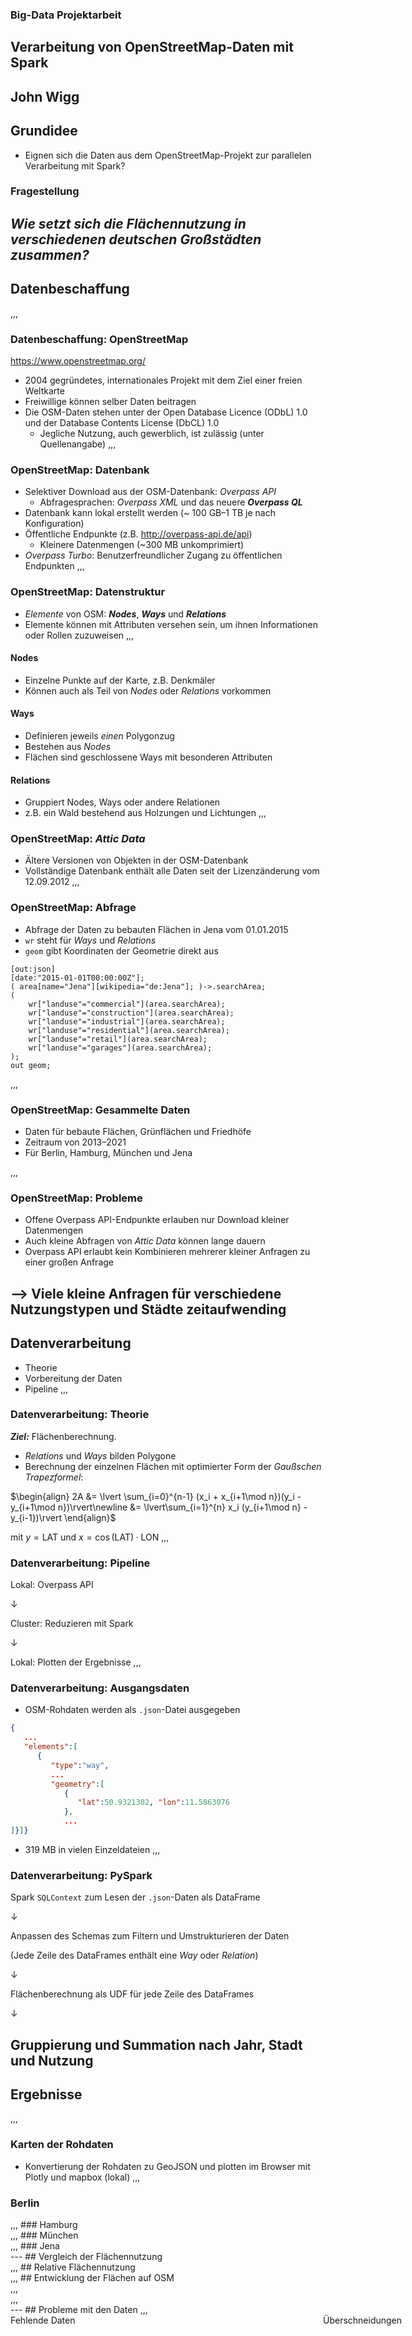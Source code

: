 ### Big-Data Projektarbeit
## Verarbeitung von OpenStreetMap-Daten mit Spark <!-- .element: style="color: #fff !important" --> 
John Wigg <!-- .element: class="light" -->
---
## Grundidee
* Eignen sich die Daten aus dem OpenStreetMap-Projekt zur parallelen Verarbeitung mit Spark?

### Fragestellung

*Wie setzt sich die Flächennutzung in verschiedenen deutschen Großstädten zusammen?*
---
## Datenbeschaffung
,,,
### Datenbeschaffung: OpenStreetMap

https://www.openstreetmap.org/

* 2004 gegründetes, internationales Projekt mit dem Ziel einer freien Weltkarte
* Freiwillige können selber Daten beitragen
* Die OSM-Daten stehen unter der Open Database Licence (ODbL) 1.0 und der Database Contents License (DbCL) 1.0
    - Jegliche Nutzung, auch gewerblich, ist zulässig (unter Quellenangabe)
,,,
### OpenStreetMap: Datenbank
* Selektiver Download aus der OSM-Datenbank: *Overpass API*
    - Abfragesprachen: *Overpass XML* und das neuere ***Overpass QL***
* Datenbank kann lokal erstellt werden (~ 100 GB&ndash;1 TB je nach Konfiguration)
* Öffentliche Endpunkte (z.B. http://overpass-api.de/api)
    - Kleinere Datenmengen (~300 MB unkomprimiert)
* *Overpass Turbo*: Benutzerfreundlicher Zugang zu öffentlichen Endpunkten
,,,
### OpenStreetMap: Datenstruktur
* *Elemente* von OSM: ***Nodes***, ***Ways*** und ***Relations***
* Elemente können mit Attributen versehen sein, um ihnen Informationen oder Rollen zuzuweisen
,,,
#### Nodes
* Einzelne Punkte auf der Karte, z.B. Denkmäler
* Können auch als Teil von *Nodes* oder *Relations* vorkommen

#### Ways
* Definieren jeweils *einen* Polygonzug
* Bestehen aus *Nodes*
* Flächen sind geschlossene Ways mit besonderen Attributen

#### Relations
* Gruppiert Nodes, Ways oder andere Relationen
* z.B. ein Wald bestehend aus Holzungen und Lichtungen
,,,
### OpenStreetMap: *Attic Data*
* Ältere Versionen von Objekten in der OSM-Datenbank
* Vollständige Datenbank enthält alle Daten seit der Lizenzänderung vom 12.09.2012
,,,
### OpenStreetMap: Abfrage
* Abfrage der Daten zu <a class="accent">bebauten Flächen</a> in <a class="accent">Jena</a> vom <a class="accent">01.01.2015</a>
* `wr` steht für *Ways* und *Relations*
* `geom` gibt Koordinaten der Geometrie direkt aus
```
[out:json]
[date:"2015-01-01T00:00:00Z"];
( area[name="Jena"][wikipedia="de:Jena"]; )->.searchArea;
(
    wr["landuse"="commercial"](area.searchArea);
    wr["landuse"="construction"](area.searchArea);
    wr["landuse"="industrial"](area.searchArea);
    wr["landuse"="residential"](area.searchArea);
    wr["landuse"="retail"](area.searchArea);
    wr["landuse"="garages"](area.searchArea);
);
out geom;
```
,,,
### OpenStreetMap: Gesammelte Daten
* Daten für <a class="accent">bebaute Flächen</a>, <a class="accent">Grünflächen</a> und <a class="accent">Friedhöfe</a>
* Zeitraum von <a class="accent">2013</a>&ndash;<a class="accent">2021</a>
* Für <a class="accent">Berlin</a>, <a class="accent">Hamburg</a>, <a class="accent">München</a> und <a class="accent">Jena</a>

,,,
### OpenStreetMap: Probleme
* Offene Overpass API-Endpunkte erlauben nur Download kleiner Datenmengen
* Auch kleine Abfragen von *Attic Data* können lange dauern
* Overpass API erlaubt kein Kombinieren mehrerer kleiner Anfragen zu einer großen Anfrage

&xrarr; Viele kleine Anfragen für verschiedene Nutzungstypen und Städte zeitaufwending <!-- .element: class="accent" -->
---
## Datenverarbeitung
* Theorie
* Vorbereitung der Daten
* Pipeline
,,,
### Datenverarbeitung: Theorie
***Ziel:*** Flächenberechnung.
* *Relations* und *Ways* bilden Polygone
* Berechnung der einzelnen Flächen mit optimierter Form der <a class="accent"><i>Gaußschen Trapezformel</i></a>:

$\begin{align}
2A &= \lvert \sum_{i=0}^{n-1} (x_i + x_{i+1\mod n})(y_i - y_{i+1\mod n})\rvert\newline
&= \lvert\sum_{i=1}^{n} x_i (y_{i+1\mod n} - y_{i-1})\rvert
\end{align}$

mit $y = \text{LAT}$ und $x = \cos(\text{LAT}) \cdot \text{LON}$
,,,
### Datenverarbeitung: Pipeline
<a class="accent">Lokal:</a> Overpass API

&darr;

<a class="accent">Cluster:</a> Reduzieren mit Spark

&darr;

<a class="accent">Lokal:</a> Plotten der Ergebnisse
,,,
### Datenverarbeitung: Ausgangsdaten
* OSM-Rohdaten werden als `.json`-Datei ausgegeben
```JSON
{
   ...
   "elements":[
      {
         "type":"way",
         ...
         "geometry":[
            {
               "lat":50.9321302, "lon":11.5863076
            },
            ...
]}]}
```

* 319 MB in vielen Einzeldateien
,,,
### Datenverarbeitung: PySpark
Spark `SQLContext` zum Lesen der `.json`-Daten als DataFrame

&darr;

Anpassen des Schemas zum Filtern und Umstrukturieren der Daten

(Jede Zeile des DataFrames enthält eine *Way* oder *Relation*)

&darr;

Flächenberechnung als <a class="accent">UDF</a> für jede Zeile des DataFrames

&darr;

Gruppierung und Summation nach <a class="accent">Jahr</a>, <a class="accent">Stadt</a> und <a class="accent">Nutzung</a>
---
## Ergebnisse
,,,
### Karten der Rohdaten
* Konvertierung der Rohdaten zu GeoJSON und plotten im Browser mit Plotly und mapbox (lokal)
,,,
### Berlin
<div id="map-berlin" class="plot r-stretch"></div>
,,,
### Hamburg
<div id="map-hamburg" class="plot r-stretch"></div>
,,,
### München
<div id="map-muenchen" class="plot r-stretch"></div>
,,,
### Jena
<div id="map-jena" class="plot r-stretch"></div>
---
## Vergleich der Flächennutzung
<div id="plot-total" class="plot r-stretch"></div>
,,,
## Relative Flächennutzung
<div id="plot-relative" class="plot r-stretch"></div>
,,,
## Entwicklung der Flächen auf OSM
<div id="plot-development-Buildings" class="plot r-stretch"></div>
,,,
<div id="plot-development-Parks" class="plot r-stretch"></div>
,,,
<div id="plot-development-Cemeteries" class="plot r-stretch"></div>
---
## Probleme mit den Daten
,,,
<div class="plot r-stretch" style="display: flex">
    <div>
        Fehlende Daten
        <div id="map-problem-missing" style="width: 500px; height: 500px"></div>
    </div>
    <div>
        Überschneidungen
        <div id="map-problem-overlap" style="width: 500px; height: 500px"></div>
    </div>
    <div>
        Überhänge
        <div id="map-problem-overhang" style="width: 500px; height: 500px"></div>
    </div>
</div>

,,,
### Probleme mit Attributen
* Viele Attribute:
    - Finden der benötigten Tags kann aufwendig sein
* Ungenaue/merhdeutige Attribute
    - `natural=scrub` (Buschland) wird sowohl innerorts als auch in der Natur verwendet
* Ähnliche Attribute:
    - Es existieren sowohl Parks mit `landuse=recreation_ground` *und* `leisure=park` aber auch solche mit nur einem der Tags
,,,
### Probleme mit den Daten
*Der Detaillierungsgrad der OSM-Daten ist regional sehr unterschiedlich. In vielen Städten sind wir schon besser als die meisten proprietären Karten – aber anderswo ist bei uns ein weisser Fleck oder nur eine Durchgangsstrasse, wo eigentlich ein ganzer Ort hingehört. Jeder [...] muss sich selbst ein Bild davon machen, ob sie für den anvisierten Zweck „vollständig genug“ sind. Wenn nicht: Einfach einen Monat später nochmal hingucken!*
<div style='text-align: right'><a href=https://www.openstreetmap.de/faq.html#vollstaendigkeit>https://www.openstreetmap.de/faq.html#vollstaendigkeit</a></div>
---
## Benchmarks
,,,
### Datenmenge
,,,
### Kerne pro Exekutor
* Nur Messung der Berechnung, nicht des Ladens der Daten
<div class="plot r-stretch">
<div id="plot-benchmark-cores" style="width: 50%; margin:auto"></div>
</div>
,,,
### Datenmenge
* Künstliche Vervielfachung der Datenmenge mit `df.union(df)`
<div class="plot r-stretch">
<div id="plot-benchmark-data" style="width: 70%; margin:auto"></div>
</div>
,,,
### Benchmarks

* Berechnung wirkt recht langsam, eventuell noch Optimierungsbedarf
* "Sweet Spot" bei 8 Kernen pro Exekutor
* Speedup nicht ganz Linear zur Datenmenge
---
## Ausblick
* Datenbeschaffung nahm Großteil der Zeit in Anspruch
    * Aufsetzen einer lokalen Datenbank
    * Direkt auf den XML-Rohdaten arbeiten
    * Viele kleine Anfragen vermeiden
* Arbeit mit der Datenstruktur in Spark war kompliziert
    * Vorbereitung der Daten mit verfügbaren Bibliotheken (z.B. GeoPandas)
---
## Quellen und verwendete Software

* Präsentation erstellt mit Reveal.js (MIT License)
* Abbildungen erstellt mit Plotly.js (MIT License) und mapbox
* Daten von OpenStreetMap (ODbL 1.0, DbCL 1.0)